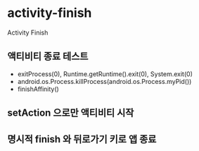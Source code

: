 # activity-finish
Activity Finish

## 액티비티 종료 테스트
- exitProcess(0), Runtime.getRuntime().exit(0), System.exit(0)
- android.os.Process.killProcess(android.os.Process.myPid())
- finishAffinity()

## setAction 으로만 액티비티 시작
## 명시적 finish 와 뒤로가기 키로 앱 종료
